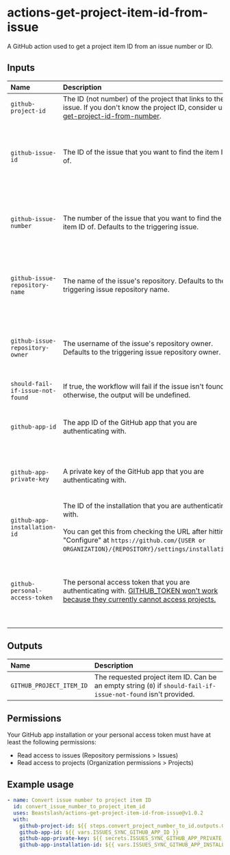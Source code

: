 # actions-get-project-item-id-from-issue
A GitHub action used to get a project item ID from an issue number or ID.

## Inputs
| Name | Description | Required? |
| :- | :- | :- |
| `github-project-id` | The ID (not number) of the project that links to the issue. If you don't know the project ID, consider using [get-project-id-from-number](https://github.com/Beastslash/actions-get-project-id-from-number). | Yes |
| `github-issue-id` | The ID of the issue that you want to find the item ID of. | Only if the workflow isn't caused due to an issue and if `github-issue-number` is not provided. |
| `github-issue-number` | The number of the issue that you want to find the item ID of. Defaults to the triggering issue. | Only if the workflow isn't caused due to an issue and if `github-issue-id` is not provided. |
| `github-issue-repository-name` | The name of the issue's repository. Defaults to the triggering issue repository name. | Only if the workflow isn't caused due to an issue and if `github-issue-id` is not provided. |
| `github-issue-repository-owner` | The username of the issue's repository owner. Defaults to the triggering issue repository owner. | Only if the workflow isn't caused due to an issue and if `github-issue-id` is not provided. |
| `should-fail-if-issue-not-found` | If true, the workflow will fail if the issue isn't found; otherwise, the output will be undefined. | No |
| `github-app-id` | The app ID of the GitHub app that you are authenticating with. | Only if `github-personal-access-token` is not provided |
| `github-app-private-key` | A private key of the GitHub app that you are authenticating with. | Only if `github-personal-access-token` is not provided |
| `github-app-installation-id` | The ID of the installation that you are authenticating with.<br /><br />You can get this from checking the URL after hitting "Configure" at `https://github.com/{USER or ORGANIZATION}/{REPOSITORY}/settings/installations`. | Only if `github-personal-access-token` is not provided |
| `github-personal-access-token` | The personal access token that you are authenticating with. [GITHUB_TOKEN won't work because they currently cannot access projects.](https://docs.github.com/en/issues/planning-and-tracking-with-projects/automating-your-project/automating-projects-using-actions#github-actions-workflows) | Only if `github-app-id`, `github-app-private-key`, and `github-app-installation-id` are not provided |

## Outputs
| Name | Description |
| :- | :- |
| `GITHUB_PROJECT_ITEM_ID` | The requested project item ID. Can be an empty string (`0`) if `should-fail-if-issue-not-found` isn't provided. |

## Permissions
Your GitHub app installation or your personal access token must have at least the following permissions:
* Read access to issues (Repository permissions > Issues)
* Read access to projects (Organization permissions > Projects)

## Example usage
```yml
- name: Convert issue number to project item ID
  id: convert_issue_number_to_project_item_id
  uses: Beastslash/actions-get-project-item-id-from-issue@v1.0.2
  with:
    github-project-id: ${{ steps.convert_project_number_to_id.outputs.GITHUB_PROJECT_ID }}
    github-app-id: ${{ vars.ISSUES_SYNC_GITHUB_APP_ID }}
    github-app-private-key: ${{ secrets.ISSUES_SYNC_GITHUB_APP_PRIVATE_KEY }}
    github-app-installation-id: ${{ vars.ISSUES_SYNC_GITHUB_APP_INSTALLATION_ID }}
```